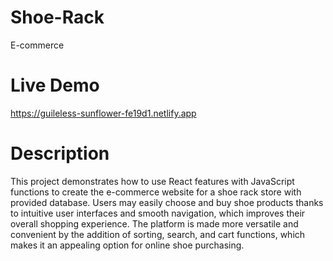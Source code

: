 # Shoe-Rack
E-commerce
# Live Demo
https://guileless-sunflower-fe19d1.netlify.app
# Description
This project demonstrates how to use React features with JavaScript functions to create the e-commerce website for a shoe rack store with provided database. Users may easily choose and buy shoe products thanks to intuitive user interfaces and smooth navigation, which improves their overall shopping experience. The platform is made more versatile and convenient by the addition of sorting, search, and cart functions, which makes it an appealing option for online shoe purchasing.
